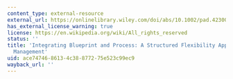 ```yaml
---
content_type: external-resource
external_url: https://onlinelibrary.wiley.com/doi/abs/10.1002/pad.4230090503
has_external_license_warning: true
license: https://en.wikipedia.org/wiki/All_rights_reserved
status: ''
title: 'Integrating Blueprint and Process: A Structured Flexibility Approach to Development
  Management'
uid: ace74746-8613-4c38-8772-75e523c99ec9
wayback_url: ''
---
```

